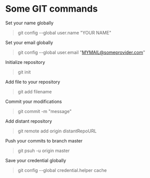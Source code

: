 # Some GIT commands

Set your name globally
> git config --global user.name "YOUR NAME"

Set your email globally
> git config --global user.email "MYMAIL@someprovider.com"

Initialize repository
> git init

Add file to your repository
>git add filename

Commit your modifications
> git commit -m "message"

Add distant repository
> git remote add origin distantRepoURL

Push your commits to branch master
> git psuh -u origin master

Save your credential globally
> git config --global credential.helper cache


